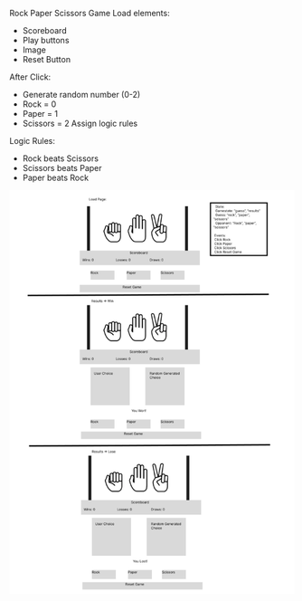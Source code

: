 Rock Paper Scissors Game
Load elements:

-   Scoreboard
-   Play buttons
-   Image
-   Reset Button

After Click:

-   Generate random number (0-2)
-   Rock = 0
-   Paper = 1
-   Scissors = 2
    Assign logic rules

Logic Rules:

-   Rock beats Scissors
-   Scissors beats Paper
-   Paper beats Rock

![](./wireframe.png)
